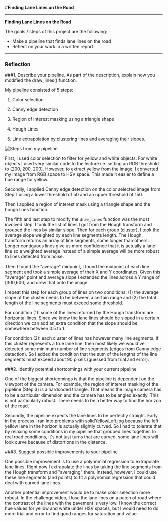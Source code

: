 #**Finding Lane Lines on the Road** 

---

**Finding Lane Lines on the Road**

The goals / steps of this project are the following:
* Make a pipeline that finds lane lines on the road
* Reflect on your work in a written report


[//]: # (Image References)

[image1]: ./examples/grayscale.jpg "Grayscale"
[image2]: ./output_images/debug_steps.png

---

### Reflection

###1. Describe your pipeline. As part of the description, explain how you modified the draw_lines() function.

My pipeline consisted of 5 steps:

1. Color selection

2. Canny edge detection

3. Region of interest masking using a triangle shape

4. Hough Lines

5. Line extrapolation by clustering lines and averaging their slopes.

![Steps from my pipeline](image2)

First, I used color selection to filter for yellow and white objects. For white objects 
I used very similar code to the lecture i.e. setting an RGB threshold to (200, 200, 200).
However, to extract yellow from the image, I converted my image from RGB space to HSV space. This
made it easier to define a hue range for yellow.

Secondly, I applied Canny edge detection on the color selected image from Step 1 using
a lower threshold of 50 and an upper threshold of 150.

Then I applied a region of interest mask using a triangle shape and the hough
lines function.

The fifth and last step to modify the `draw_lines` function was the most involved
step. I took the list of lines I got from the Hough transform and grouped the
lines by similar slope. Then for each group (cluster), I took the average slope
weighted by each line segments length. The Hough transform returns an array of line segments, 
some longer than others. Longer contiguous lines give us more confidence that it is actually a lane line
so a weighted average instead of a simple average will be more robust to lines
detected from noise.

Then I found the  "average" midpoint, I found the midpoint of each line segment and took
a simple average of their X and Y coordinates. Given this "average" point and 
average slope I extended the lines across a Y range of [300,600] and drew that 
onto the image. 

I repeat this step for each group of lines on two conditions: (1) the average
slope of the cluster needs to be between a certain range and (2)  the total length
of the line segments must exceed some threshold.

For condition (1): some of the lines returned by the Hough transform are horizontal
lines. Since we know the lane lines should be sloped in a certain direction we can
add an extra condition that the slope should be somewhere between 0.5 to 1.

For condition (2): each cluster of lines has however many line segments. If this
cluster represents a true lane line, then most likely we would've detected some minimum number of
line segments (edges from Canny edge detection). So I added the condition that
the sum of the lengths of the line segments must exceed about 90 pixels (guessed 
from trial and error).


###2. Identify potential shortcomings with your current pipeline

One of the biggest shortcomings is that the pipeline is dependent on the viewport
of the camera. For example, the region of interest masking of the pipeline (Step 3)
is a hardcoded triangle. That means the image camera has to be a particular dimension
and the camera has to be angled exactly. This is not particularly robust. There
needs to be a better way to find the horizon of the road.

Secondly, the pipeline expects the lane lines to be perfectly straight. Early 
in the process I ran into problems with solidYellowLeft.jpg because the left
yellow lane in the horizon is actually slightly curved. So I had to tolerate that
by relaxing some conditions in my pipeline that grouped lines together. In real road
conditions, it's not just turns that are curved, some lane lines will look
curve because of distortions in the distance.

###3. Suggest possible improvements to your pipeline

One possible improvement is to use a polynomial regression to extrapolate 
lane lines. Right now I extrapolate the lines by taking the line segments from the 
Hough transform and "averaging" them. Instead, however, I could use these line
segments (and points) to fit a polynomial regression that could deal with 
curved lane lines.

Another potential improvement would be to make color selection more robust.
In the challenge video, I lose the lane lines on a patch of road where the 
contrast of the lines with the pavement is very low. I know the correct
hue values for yellow and white under HSV spaces, but I would need to do more
trial and error to find good ranges for saturation and value.
